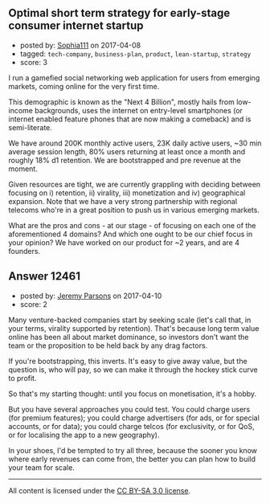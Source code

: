 ## Optimal short term strategy for early-stage consumer internet startup

- posted by: [Sophia111](https://stackexchange.com/users/6383622/sophia111) on 2017-04-08
- tagged: `tech-company`, `business-plan`, `product`, `lean-startup`, `strategy`
- score: 3

I run a gamefied social networking web application for users from emerging markets, coming online for the very first time. 

This demographic is known as the "Next 4 Billion", mostly hails from low-income backgrounds, uses the internet on entry-level smartphones (or internet enabled feature phones that are now making a comeback) and is semi-literate. 

We have around 200K monthly active users, 23K daily active users, ~30 min average session length, 80% users returning at least once a month and roughly 18%  d1 retention. We are bootstrapped and pre revenue at the moment.

Given resources are tight, we are currently grappling with deciding between focusing on i) retention, ii) virality, iii) monetization and iv) geographical expansion. Note that we have a very strong partnership with regional telecoms who're in a great position to push us in various emerging markets. 

What are the pros and cons - at our stage - of focusing on each one of the aforementioned 4 domains? And which one ought to be our chief focus in your opinion? We have worked on our product for ~2 years, and are 4 founders. 


## Answer 12461

- posted by: [Jeremy Parsons](https://stackexchange.com/users/497810/jeremy-parsons) on 2017-04-10
- score: 2

Many venture-backed companies start by seeking scale (let's call that, in your terms, virality supported by retention). That's because long term value online has been all about market dominance, so investors don't want the team or the proposition to be held back by any drag factors.

If you're bootstrapping, this inverts. It's easy to give away value, but the question is, who will pay, so we can make it through the hockey stick curve to profit.

So that's my starting thought: until you focus on monetisation, it's a hobby. 

But you have several approaches you could test. You could charge users (for premium features); you could charge advertisers (for ads, or for special accounts, or for data); you could charge telcos (for exclusivity, or for QoS, or for localising the app to a new geography).

In your shoes, I'd be tempted to try all three, because the sooner you know where early revenues can come from, the better you can plan how to build your team for scale.





---

All content is licensed under the [CC BY-SA 3.0 license](https://creativecommons.org/licenses/by-sa/3.0/).
